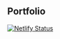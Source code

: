 ## Portfolio
[![Netlify Status](https://api.netlify.com/api/v1/badges/7bcd0af5-204f-47a5-a8be-0a5eef2bd5db/deploy-status)](https://app.netlify.com/sites/murari-sabavath/deploys)
